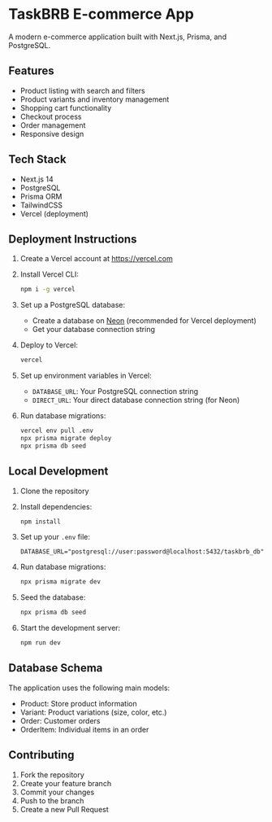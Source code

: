 # TaskBRB E-commerce App

A modern e-commerce application built with Next.js, Prisma, and PostgreSQL.

## Features

- Product listing with search and filters
- Product variants and inventory management
- Shopping cart functionality
- Checkout process
- Order management
- Responsive design

## Tech Stack

- Next.js 14
- PostgreSQL
- Prisma ORM
- TailwindCSS
- Vercel (deployment)

## Deployment Instructions

1. Create a Vercel account at https://vercel.com
2. Install Vercel CLI:
   ```bash
   npm i -g vercel
   ```

3. Set up a PostgreSQL database:
   - Create a database on [Neon](https://neon.tech) (recommended for Vercel deployment)
   - Get your database connection string

4. Deploy to Vercel:
   ```bash
   vercel
   ```

5. Set up environment variables in Vercel:
   - `DATABASE_URL`: Your PostgreSQL connection string
   - `DIRECT_URL`: Your direct database connection string (for Neon)

6. Run database migrations:
   ```bash
   vercel env pull .env
   npx prisma migrate deploy
   npx prisma db seed
   ```

## Local Development

1. Clone the repository
2. Install dependencies:
   ```bash
   npm install
   ```

3. Set up your `.env` file:
   ```
   DATABASE_URL="postgresql://user:password@localhost:5432/taskbrb_db"
   ```

4. Run database migrations:
   ```bash
   npx prisma migrate dev
   ```

5. Seed the database:
   ```bash
   npx prisma db seed
   ```

6. Start the development server:
   ```bash
   npm run dev
   ```

## Database Schema

The application uses the following main models:
- Product: Store product information
- Variant: Product variations (size, color, etc.)
- Order: Customer orders
- OrderItem: Individual items in an order

## Contributing

1. Fork the repository
2. Create your feature branch
3. Commit your changes
4. Push to the branch
5. Create a new Pull Request
